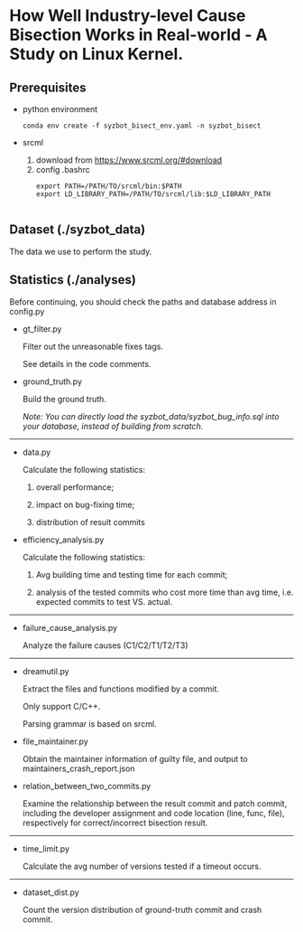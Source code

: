 # How Well Industry-level Cause Bisection Works in Real-world - A Study on Linux Kernel.

## Prerequisites
- python environment
    ```
    conda env create -f syzbot_bisect_env.yaml -n syzbot_bisect
    ```
- srcml

    1. download from https://www.srcml.org/#download
    2. config .bashrc
        ```
        export PATH=/PATH/TO/srcml/bin:$PATH
        export LD_LIBRARY_PATH=/PATH/TO/srcml/lib:$LD_LIBRARY_PATH
	```

## Dataset (./syzbot_data)
The data we use to perform the study.

## Statistics (./analyses)
Before continuing, you should check the paths and database address in config.py

- gt_filter.py

	Filter out the unreasonable fixes tags.

	See details in the code comments.

- ground_truth.py

	Build the ground truth.

	*Note: You can directly load the syzbot_data/syzbot_bug_info.sql into your database, instead of building from scratch.*

------------------------------------------------

- data.py

	Calculate the following statistics:

	1) overall performance;

	2) impact on bug-fixing time;

	3) distribution of result commits

- efficiency_analysis.py

	Calculate the following statistics:

	1) Avg building time and testing time for each commit;

	2) analysis of the tested commits who cost more time than avg time, i.e. expected commits to test VS. actual.

------------------------------------------------

- failure_cause_analysis.py

	Analyze the failure causes (C1/C2/T1/T2/T3)

------------------------------------------------

- dreamutil.py

	Extract the files and functions modified by a commit.

	Only support C/C++.

	Parsing grammar is based on srcml.

- file_maintainer.py

	Obtain the maintainer information of guilty file, and output to maintainers_crash_report.json

- relation_between_two_commits.py

	Examine the relationship between the result commit and patch commit, including the developer assignment and code location (line, func, file), respectively for correct/incorrect bisection result.

------------------------------------------------

- time_limit.py

	Calculate the avg number of versions tested if a timeout occurs.

------------------------------------------------

- dataset_dist.py

	Count the version distribution of ground-truth commit and crash commit.

